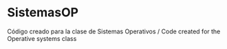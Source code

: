 # SistemasOP

Código creado para la clase de Sistemas Operativos / Code created for the Operative systems class
